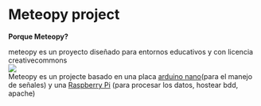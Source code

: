 <h1>Meteopy project</h1>
<b>Porque Meteopy?</b>

meteopy es un proyecto diseñado para entornos educativos y con licencia creativecommons
<br>
<img src="http://es.creativecommons.org/blog/wp-content/uploads/2013/04/by-nc-sa.eu_petit.png">
<br>
Meteopy es un projecte basado en una placa <a href="http://arduino.cc/">arduino nano</a>(para el manejo de señales) y una <a href="http://www.raspberrypi.org/">Raspberry Pi</a> (para procesar los datos, hostear bdd, apache) 
